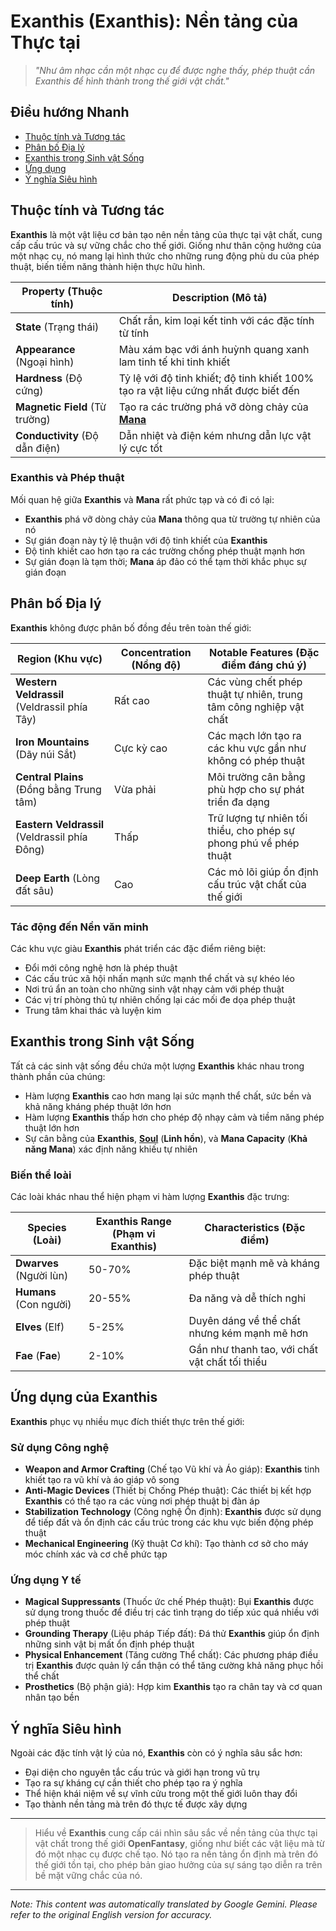 # **Exanthis** (**Exanthis**): Nền tảng của Thực tại

> *"Như âm nhạc cần một nhạc cụ để được nghe thấy, phép thuật cần Exanthis để hình thành trong thế giới vật chất."*

## Điều hướng Nhanh

- [Thuộc tính và Tương tác](#properties-and-interaction)
- [Phân bố Địa lý](#geographic-distribution)
- [Exanthis trong Sinh vật Sống](#exanthis-in-living-beings)
- [Ứng dụng](#applications-of-exanthis)
- [Ý nghĩa Siêu hình](#metaphysical-significance)

## Thuộc tính và Tương tác

**Exanthis** là một vật liệu cơ bản tạo nên nền tảng của thực tại vật chất, cung cấp cấu trúc và sự vững chắc cho thế giới. Giống như thân cộng hưởng của một nhạc cụ, nó mang lại hình thức cho những rung động phù du của phép thuật, biến tiềm năng thành hiện thực hữu hình.

| Property (Thuộc tính) | Description (Mô tả) |
|----------|-------------|
| **State** (Trạng thái) | Chất rắn, kim loại kết tinh với các đặc tính từ tính |
| **Appearance** (Ngoại hình) | Màu xám bạc với ánh huỳnh quang xanh lam tinh tế khi tinh khiết |
| **Hardness** (Độ cứng) | Tỷ lệ với độ tinh khiết; độ tinh khiết 100% tạo ra vật liệu cứng nhất được biết đến |
| **Magnetic Field** (Từ trường) | Tạo ra các trường phá vỡ dòng chảy của [**Mana**](/codex/Basic/Mana.md) |
| **Conductivity** (Độ dẫn điện) | Dẫn nhiệt và điện kém nhưng dẫn lực vật lý cực tốt |

### Exanthis và Phép thuật

Mối quan hệ giữa **Exanthis** và **Mana** rất phức tạp và có đi có lại:

- **Exanthis** phá vỡ dòng chảy của **Mana** thông qua từ trường tự nhiên của nó
- Sự gián đoạn này tỷ lệ thuận với độ tinh khiết của **Exanthis**
- Độ tinh khiết cao hơn tạo ra các trường chống phép thuật mạnh hơn
- Sự gián đoạn là tạm thời; **Mana** áp đảo có thể tạm thời khắc phục sự gián đoạn

## Phân bố Địa lý

**Exanthis** không được phân bố đồng đều trên toàn thế giới:

| Region (Khu vực) | Concentration (Nồng độ) | Notable Features (Đặc điểm đáng chú ý) |
|--------|--------------|------------------|
| **Western Veldrassil** (Veldrassil phía Tây) | Rất cao | Các vùng chết phép thuật tự nhiên, trung tâm công nghiệp vật chất |
| **Iron Mountains** (Dãy núi Sắt) | Cực kỳ cao | Các mạch lớn tạo ra các khu vực gần như không có phép thuật |
| **Central Plains** (Đồng bằng Trung tâm) | Vừa phải | Môi trường cân bằng phù hợp cho sự phát triển đa dạng |
| **Eastern Veldrassil** (Veldrassil phía Đông) | Thấp | Trữ lượng tự nhiên tối thiểu, cho phép sự phong phú về phép thuật |
| **Deep Earth** (Lòng đất sâu) | Cao | Các mỏ lõi giúp ổn định cấu trúc vật chất của thế giới |

### Tác động đến Nền văn minh

Các khu vực giàu **Exanthis** phát triển các đặc điểm riêng biệt:

- Đổi mới công nghệ hơn là phép thuật
- Các cấu trúc xã hội nhấn mạnh sức mạnh thể chất và sự khéo léo
- Nơi trú ẩn an toàn cho những sinh vật nhạy cảm với phép thuật
- Các vị trí phòng thủ tự nhiên chống lại các mối đe dọa phép thuật
- Trung tâm khai thác và luyện kim

## Exanthis trong Sinh vật Sống

Tất cả các sinh vật sống đều chứa một lượng **Exanthis** khác nhau trong thành phần của chúng:

- Hàm lượng **Exanthis** cao hơn mang lại sức mạnh thể chất, sức bền và khả năng kháng phép thuật lớn hơn
- Hàm lượng **Exanthis** thấp hơn cho phép độ nhạy cảm và tiềm năng phép thuật lớn hơn
- Sự cân bằng của **Exanthis**, [**Soul**](/codex/Basic/Soul.md) (**Linh hồn**), và **Mana Capacity** (**Khả năng Mana**) xác định năng khiếu tự nhiên

### Biến thể loài

Các loài khác nhau thể hiện phạm vi hàm lượng **Exanthis** đặc trưng:

| Species (Loài) | Exanthis Range (Phạm vi Exanthis) | Characteristics (Đặc điểm) |
|---------|----------------|-----------------|
| **Dwarves** (Người lùn) | 50-70% | Đặc biệt mạnh mẽ và kháng phép thuật |
| **Humans** (Con người) | 20-55% | Đa năng và dễ thích nghi |
| **Elves** (Elf) | 5-25% | Duyên dáng về thể chất nhưng kém mạnh mẽ hơn |
| **Fae** (**Fae**) | 2-10% | Gần như thanh tao, với chất vật chất tối thiểu |

## Ứng dụng của Exanthis

**Exanthis** phục vụ nhiều mục đích thiết thực trên thế giới:

### Sử dụng Công nghệ

- **Weapon and Armor Crafting** (Chế tạo Vũ khí và Áo giáp): **Exanthis** tinh khiết tạo ra vũ khí và áo giáp vô song
- **Anti-Magic Devices** (Thiết bị Chống Phép thuật): Các thiết bị kết hợp **Exanthis** có thể tạo ra các vùng nơi phép thuật bị đàn áp
- **Stabilization Technology** (Công nghệ Ổn định): **Exanthis** được sử dụng để tiếp đất và ổn định các cấu trúc trong các khu vực biến động phép thuật
- **Mechanical Engineering** (Kỹ thuật Cơ khí): Tạo thành cơ sở cho máy móc chính xác và cơ chế phức tạp

### Ứng dụng Y tế

- **Magical Suppressants** (Thuốc ức chế Phép thuật): Bụi **Exanthis** được sử dụng trong thuốc để điều trị các tình trạng do tiếp xúc quá nhiều với phép thuật
- **Grounding Therapy** (Liệu pháp Tiếp đất): Đá thử **Exanthis** giúp ổn định những sinh vật bị mất ổn định phép thuật
- **Physical Enhancement** (Tăng cường Thể chất): Các phương pháp điều trị **Exanthis** được quản lý cẩn thận có thể tăng cường khả năng phục hồi thể chất
- **Prosthetics** (Bộ phận giả): Hợp kim **Exanthis** tạo ra chân tay và cơ quan nhân tạo bền

## Ý nghĩa Siêu hình

Ngoài các đặc tính vật lý của nó, **Exanthis** còn có ý nghĩa sâu sắc hơn:

- Đại diện cho nguyên tắc cấu trúc và giới hạn trong vũ trụ
- Tạo ra sự kháng cự cần thiết cho phép tạo ra ý nghĩa
- Thể hiện khái niệm về sự vĩnh cửu trong một thế giới luôn thay đổi
- Tạo thành nền tảng mà trên đó thực tế được xây dựng

---

> Hiểu về **Exanthis** cung cấp cái nhìn sâu sắc về nền tảng của thực tại vật chất trong thế giới **OpenFantasy**, giống như biết các vật liệu mà từ đó một nhạc cụ được chế tạo. Nó tạo ra nền tảng ổn định mà trên đó thế giới tồn tại, cho phép bản giao hưởng của sự sáng tạo diễn ra trên bề mặt vững chắc của nó.


---
_Note: This content was automatically translated by Google Gemini. Please refer to the original English version for accuracy._